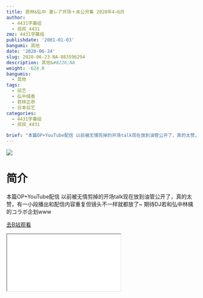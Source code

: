 ```yaml
---
title: 若林&弘中 激レア开场＋未公开集 2020年4~6月
author:
  - 4431字幕组
  - 叔叔_4431
zmz: 4431字幕组
publishdate: '2001-01-03'
bangumi: 其他
date: '2020-06-24'
slug: 2020-06-23-NA-883596294
description: 其他&#8226;NA
weight: -624.0
bangumis:
  - 其他
tags:
  - 综艺
  - 弘中绫香
  - 若林正恭
  - 日本综艺
categories:
  - 4431字幕组
  - 叔叔_4431

brief: "本篇OP+YouTube配信 以前被无情剪掉的开场talk现在放到油管公开了，真的太赞，有一小段播出和配信内容重复但镜头不一样就都放了~ 期待DJ若和弘中林檎的コラボ企划www"
---
```

![](https://raw.githubusercontent.com/tcgriffith/owaraisite/master/static/tmpimg/c9587a14b2d83a7fd6b3c43b1e2640fd6388f504.jpg.480.jpg)
# 简介  
本篇OP+YouTube配信
以前被无情剪掉的开场talk现在放到油管公开了，真的太赞，有一小段播出和配信内容重复但镜头不一样就都放了~
期待DJ若和弘中林檎的コラボ企划www  

[去B站观看](https://www.bilibili.com/video/av883596294/)
<div class ="resp-container"><iframe class="testiframe" src="//player.bilibili.com/player.html?aid=883596294"", scrolling="no", allowfullscreen="true" > </iframe></div> 
